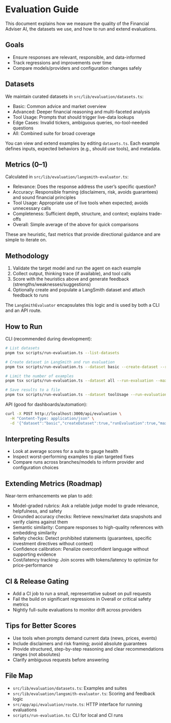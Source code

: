 # Evaluation Guide

This document explains how we measure the quality of the Financial Adviser AI, the datasets we use, and how to run and extend evaluations.

## Goals
- Ensure responses are relevant, responsible, and data-informed
- Track regressions and improvements over time
- Compare models/providers and configuration changes safely

## Datasets
We maintain curated datasets in `src/lib/evaluation/datasets.ts`:
- Basic: Common advice and market overview
- Advanced: Deeper financial reasoning and multi-faceted analysis
- Tool Usage: Prompts that should trigger live-data lookups
- Edge Cases: Invalid tickers, ambiguous queries, no-tool-needed questions
- All: Combined suite for broad coverage

You can view and extend examples by editing `datasets.ts`. Each example defines inputs, expected behaviors (e.g., should use tools), and metadata.

## Metrics (0–1)
Calculated in `src/lib/evaluation/langsmith-evaluator.ts`:
- Relevance: Does the response address the user’s specific question?
- Accuracy: Responsible framing (disclaimers, risk, avoids guarantees) and sound financial principles
- Tool Usage: Appropriate use of live tools when expected; avoids unnecessary calls
- Completeness: Sufficient depth, structure, and context; explains trade-offs
- Overall: Simple average of the above for quick comparisons

These are heuristic, fast metrics that provide directional guidance and are simple to iterate on.

## Methodology
1. Validate the target model and run the agent on each example
2. Collect output, thinking trace (if available), and tool calls
3. Score with the heuristics above and generate feedback (strengths/weaknesses/suggestions)
4. Optionally create and populate a LangSmith dataset and attach feedback to runs

The `LangSmithEvaluator` encapsulates this logic and is used by both a CLI and an API route.

## How to Run
CLI (recommended during development):
```bash
# List datasets
pnpm tsx scripts/run-evaluation.ts --list-datasets

# Create dataset in LangSmith and run evaluation
pnpm tsx scripts/run-evaluation.ts --dataset basic --create-dataset --run-evaluation

# Limit the number of examples
pnpm tsx scripts/run-evaluation.ts --dataset all --run-evaluation --max-examples 5

# Save results to a file
pnpm tsx scripts/run-evaluation.ts --dataset toolUsage --run-evaluation --output eval-results.json
```

API (good for dashboards/automation):
```bash
curl -X POST http://localhost:3000/api/evaluation \
  -H "Content-Type: application/json" \
  -d '{"dataset":"basic","createDataset":true,"runEvaluation":true,"maxExamples":10}'
```

## Interpreting Results
- Look at average scores for a suite to gauge health
- Inspect worst-performing examples to plan targeted fixes
- Compare runs across branches/models to inform provider and configuration choices

## Extending Metrics (Roadmap)
Near-term enhancements we plan to add:
- Model-graded rubrics: Ask a reliable judge model to grade relevance, helpfulness, and safety
- Grounded accuracy checks: Retrieve news/market data snapshots and verify claims against them
- Semantic similarity: Compare responses to high-quality references with embedding similarity
- Safety checks: Detect prohibited statements (guarantees, specific investment directives without context)
- Confidence calibration: Penalize overconfident language without supporting evidence
- Cost/latency tracking: Join scores with tokens/latency to optimize for price-performance

## CI & Release Gating
- Add a CI job to run a small, representative subset on pull requests
- Fail the build on significant regressions in Overall or critical safety metrics
- Nightly full-suite evaluations to monitor drift across providers

## Tips for Better Scores
- Use tools when prompts demand current data (news, prices, events)
- Include disclaimers and risk framing; avoid absolute guarantees
- Provide structured, step-by-step reasoning and clear recommendations ranges (not absolutes)
- Clarify ambiguous requests before answering

## File Map
- `src/lib/evaluation/datasets.ts`: Examples and suites
- `src/lib/evaluation/langsmith-evaluator.ts`: Scoring and feedback logic
- `src/app/api/evaluation/route.ts`: HTTP interface for running evaluations
- `scripts/run-evaluation.ts`: CLI for local and CI runs
